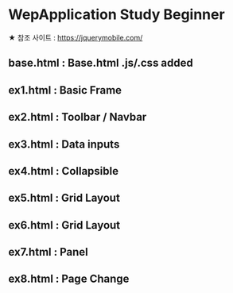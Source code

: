 # WepApplication Study Beginner

★ 참조 사이트 : https://jquerymobile.com/

## base.html : Base.html .js/.css added
## ex1.html : Basic Frame
## ex2.html : Toolbar / Navbar
## ex3.html : Data inputs
## ex4.html : Collapsible
## ex5.html : Grid Layout
## ex6.html : Grid Layout
## ex7.html : Panel
## ex8.html : Page Change
